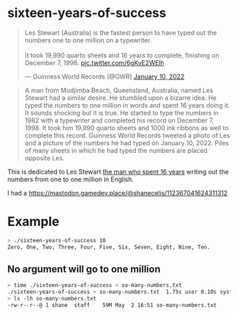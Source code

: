 # sixteen-years-of-success

<blockquote class="twitter-tweet"><p lang="en" dir="ltr">Les Stewart (Australia) is the fastest person to have typed out the numbers one to one million on a typewriter.<br><br>It took 19,990 quarto sheets and 16 years to complete, finishing on December 7, 1998. <a href="https://t.co/6gKvE2WElh">pic.twitter.com/6gKvE2WElh</a></p>&mdash; Guinness World Records (@GWR) <a href="https://twitter.com/GWR/status/1480500919422701568?ref_src=twsrc%5Etfw">January 10, 2022</a></blockquote> <script async src="https://platform.twitter.com/widgets.js" charset="utf-8"></script>

> A man from Mudjimba Beach, Queensland, Australia, named Les Stewart had a similar desire. He stumbled upon a bizarre idea. He typed the numbers to one million in words and spent 16 years doing it. It sounds shocking but it is true. He started to type the numbers in 1982 with a typewriter and completed his record on December 7, 1998. It took him 19,990 quarto sheets and 1000 ink ribbons as well to complete this record. Guinness World Records tweeted a photo of Les and a picture of the numbers he had typed on January 10, 2022. Piles of many sheets in which he had typed the numbers are placed opposite Les. 

This is dedicated to Les Stewart [the man who spent 16
years]() writing
out the numbers from one to one million in English.

I had a https://mastodon.gamedev.place/@shanecelis/112367041624311312
# Example

``` sh
> ./sixteen-years-of-success 10
Zero, One, Two, Three, Four, Five, Six, Seven, Eight, Nine, Ten.
```

## No argument will go to one million

``` sh
> time ./sixteen-years-of-success > so-many-numbers.txt
./sixteen-years-of-success > so-many-numbers.txt  1.75s user 0.10s system 80% cpu 2.291 total
> ls -lh so-many-numbers.txt
-rw-r--r--@ 1 shane  staff    59M May  2 16:51 so-many-numbers.txt
```

# 
